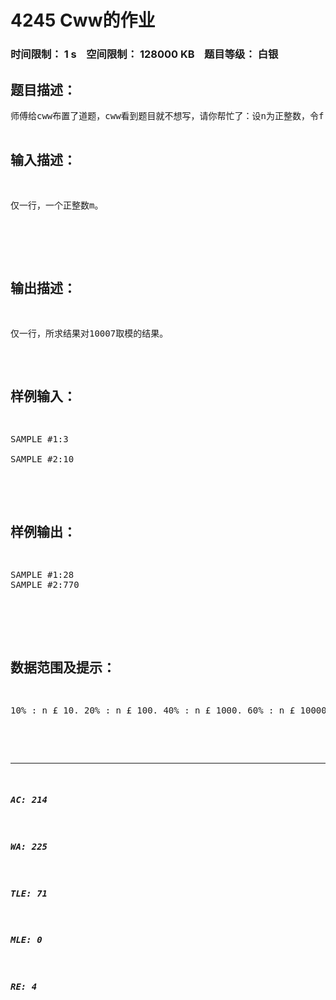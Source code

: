 # 4245 Cww的作业   
### 时间限制： 1 s&nbsp;&nbsp;&nbsp;&nbsp;空间限制： 128000 KB&nbsp;&nbsp;&nbsp;&nbsp;题目等级： 白银  
## 题目描述：  

<pre>
师傅给cww布置了道题，cww看到题目就不想写，请你帮忙了：设n为正整数，令f(n)为所有gcd(x,y)的最大值，且x和y满足1<=x<y<=n，其中gcd指最大公约数。举个例子：当n=3时，x,y可以取1,2或1,3或2,3，gcd(x,y)的最大值为1，因此f(3)=1。给定正整数m，求当2<=i<=2m+1时，所有f(i)的平方和。  

</pre>
  
  
## 输入描述：  

<pre>
仅一行，一个正整数m。  
  

</pre>
  
  
## 输出描述：  

<pre>
仅一行，所求结果对10007取模的结果。
</pre>
  
  
## 样例输入：  

<pre>
SAMPLE #1:3  
  
SAMPLE #2:10  

</pre>
  
  
## 样例输出：  

<pre>
SAMPLE #1:28  
SAMPLE #2:770  
  

</pre>
  
  
## 数据范围及提示：  

<pre>
10% : n £ 10. 20% : n £ 100. 40% : n £ 1000. 60% : n £ 10000. 80% : n £ 1000000. 100% : n £ 10^9.  

</pre>
  
  
***  

##### AC: 214  
##### WA: 225  
##### TLE: 71  
##### MLE: 0  
##### RE: 4  
